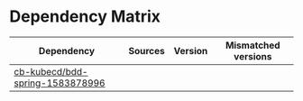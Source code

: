 # Dependency Matrix

Dependency | Sources | Version | Mismatched versions
---------- | ------- | ------- | -------------------
[cb-kubecd/bdd-spring-1583878996](https://github.com/cb-kubecd/bdd-spring-1583878996.git) |  | []() | 
